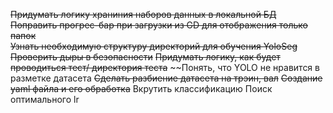 ~~Придумать логику храниния наборов данных в локальной БД~~  
~~Поправить прогрес-бар при загрузки из GD для отображения только папок~~  
~~Узнать необходимую структуру директорий для обучения YoloSeg~~
~~Проверить дыры в безопасности~~
~~Придумать логику, как будет проводиться тест/ директория теста~~
~~Понять, что YOLO не нравится в разметке датасета
~~Сделать разбиение датасета на трэин, вал~~
~~Создание yaml файла и его обработка~~
Вкрутить классификацию
Поиск оптимального lr